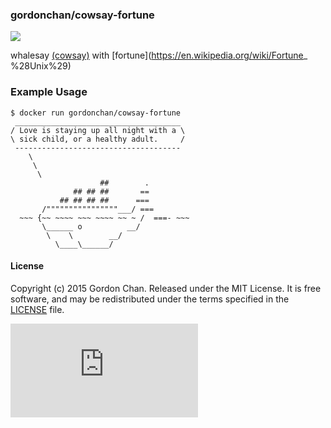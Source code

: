 ### gordonchan/cowsay-fortune

[![](https://badge.imagelayers.io/gordonchan/cowsay-fortune:latest.svg)](https://imagelayers.io/?images=gordonchan/cowsay-fortune:latest 'Get your own badge on imagelayers.io')

whalesay [(cowsay)](https://en.wikipedia.org/wiki/Cowsay) with [fortune](https://en.wikipedia.org/wiki/Fortune_ %28Unix%29)

### Example Usage
```
$ docker run gordonchan/cowsay-fortune
 _____________________________________
/ Love is staying up all night with a \
\ sick child, or a healthy adult.     /
 -------------------------------------
    \
     \
      \
                    ##        .
              ## ## ##       ==
           ## ## ## ##      ===
       /""""""""""""""""___/ ===
  ~~~ {~~ ~~~~ ~~~ ~~~~ ~~ ~ /  ===- ~~~
       \______ o          __/
        \    \        __/
          \____\______/
```

#### License

Copyright (c) 2015 Gordon Chan. Released under the MIT License. It is free software, and may be redistributed under the terms specified in the [LICENSE](https://github.com/gchan/dockerfiles/blob/master/LICENSE.txt) file.

[![Analytics](https://ga-beacon.appspot.com/UA-70790190-2/dockerfiles/cowsay-fortune/README.md?flat)](https://github.com/igrigorik/ga-beacon)
